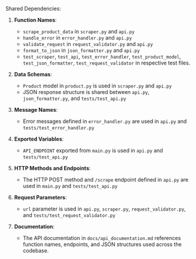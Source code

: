 Shared Dependencies:

1. **Function Names**: 
   - `scrape_product_data` in `scraper.py` and `api.py`
   - `handle_error` in `error_handler.py` and `api.py`
   - `validate_request` in `request_validator.py` and `api.py`
   - `format_to_json` in `json_formatter.py` and `api.py`
   - `test_scraper`, `test_api`, `test_error_handler`, `test_product_model`, `test_json_formatter`, `test_request_validator` in respective test files.

2. **Data Schemas**: 
   - `Product` model in `product.py` is used in `scraper.py` and `api.py`
   - JSON response structure is shared between `api.py`, `json_formatter.py`, and `tests/test_api.py`

3. **Message Names**: 
   - Error messages defined in `error_handler.py` are used in `api.py` and `tests/test_error_handler.py`

4. **Exported Variables**: 
   - `API_ENDPOINT` exported from `main.py` is used in `api.py` and `tests/test_api.py`

5. **HTTP Methods and Endpoints**: 
   - The HTTP POST method and `/scrape` endpoint defined in `api.py` are used in `main.py` and `tests/test_api.py`

6. **Request Parameters**: 
   - `url` parameter is used in `api.py`, `scraper.py`, `request_validator.py`, and `tests/test_request_validator.py`

7. **Documentation**: 
   - The API documentation in `docs/api_documentation.md` references function names, endpoints, and JSON structures used across the codebase.